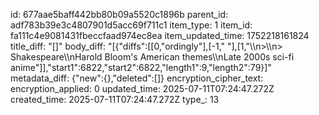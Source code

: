 id: 677aae5baff442bb80b09a5520c1896b
parent_id: adf783b39e3c4807901d5acc69f711c1
item_type: 1
item_id: fa111c4e9081431fbeccfaad974ec8ea
item_updated_time: 1752218161824
title_diff: "[]"
body_diff: "[{\"diffs\":[[0,\"ordingly\"],[-1,\" \"],[1,\"\\\n>\\\n> Shakespeare\\\nHarold Bloom's American themes\\\nLate 2000s sci-fi anime\"]],\"start1\":6822,\"start2\":6822,\"length1\":9,\"length2\":79}]"
metadata_diff: {"new":{},"deleted":[]}
encryption_cipher_text: 
encryption_applied: 0
updated_time: 2025-07-11T07:24:47.272Z
created_time: 2025-07-11T07:24:47.272Z
type_: 13